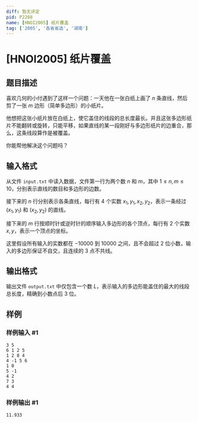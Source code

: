 ```yaml
---
diff: 暂无评定
pid: P2288
name: [HNOI2005] 纸片覆盖
tag: ['2005', '各省省选', '湖南']
---
```

# [HNOI2005] 纸片覆盖
## 题目描述

喜欢几何的小付遇到了这样一个问题：一天他在一张白纸上画了 $n$ 条直线，然后剪了一张 $m$ 边形（简单多边形）的小纸片。

他想把这张小纸片放在白纸上，使它盖住的线段的总长度最长。并且这张多边形纸片不能翻转或旋转，只能平移，如果直线的某一段刚好与多边形纸片的边重合，那么，这条线段算作是被覆盖。

你能帮他解决这个问题吗？
## 输入格式

从文件 `input.txt` 中读入数据，文件第一行为两个数 $n$ 和 $m$，其中 $1\leq n,m\leq10$，分别表示直线的数目和多边形的边数。

接下来的 $n$ 行分别表示各条直线，每行有 $4$ 个实数 $x_1,y_1,x_2,y_2$，表示一条经过 $\left(x_1,y_1\right)$ 和 $\left(x_2,y_2\right)$ 的直线。

接下来的 $m$ 行按顺时针或逆时针的顺序输入多边形的各个顶点，每行有 $2$ 个实数 $x,y$，表示一个顶点的坐标。

这里假设所有输入的实数都在 $-10000$ 到 $10000$ 之间，且不会超过 $2$ 位小数，输入的多边形保证不自交，且连续的 $3$ 点不共线。

## 输出格式

输出文件 `output.txt` 中仅包含一个数 $L$，表示输入的多边形能盖住的最大的线段总长度，精确到小数点后 $3$ 位。
## 样例

### 样例输入 #1
```
3 5
6 1 2 5
1 2 8 4
4 -1 5 6
1 0
5 -1
4 2
7 3
4 4

```
### 样例输出 #1
```
11.933

```
